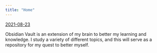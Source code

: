 ```yaml
---
title: "Home"
---
```

[2021-08-23](2021-08-23)

Obsidian Vault is an extension of my brain to better my learning and knowledge. 
I study a variety of different topics, and this will serve as a repository for my quest to better myself. 

